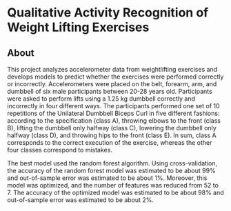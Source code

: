 # Qualitative Activity Recognition of Weight Lifting Exercises

## About

This project analyzes accelerometer data from weightlifting exercises and develops models to predict whether the exercises were performed correctly or incorrectly. Accelerometers were placed on the belt, forearm, arm, and dumbbell of six male participants between 20-28 years old. Participants were asked to perform lifts using a 1.25 kg dumbbell correctly and incorrectly in four different ways. The participants performed one set of 10 repetitions of the Unilateral Dumbbell Biceps Curl in five different fashions: according to the specification (class A), throwing elbows to the front (class B), lifting the dumbbell only halfway (class C), lowering the dumbbell only halfway (class D), and throwing hips to the front (class E). In sum, class A corresponds to the correct execution of the exercise, whereas the other four classes correspond to mistakes.

The best model used the random forest algorithm. Using cross-validation, the accuracy of the random forest model was estimated to be about 99% and out-of-sample error was estimated to be about 1%. Moreover, this model was optimized, and the number of features was reduced from 52 to 7. The accuracy of the optimized model was estimated to be about 98% and out-of-sample error was estimated to be about 2%.
